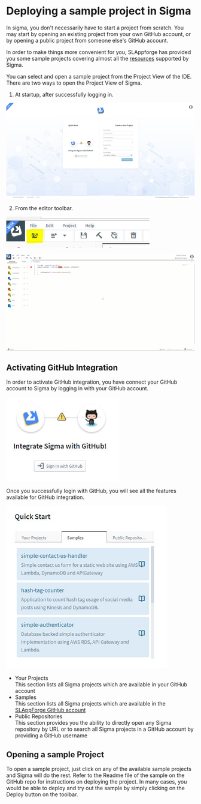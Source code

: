 # Deploying a sample project in Sigma

In sigma, you don't necessarily have to start a project from scratch.
You may start by opening an existing project from your own GitHub account, or by opening a public project from someone else's GitHub account.

In order to make things more convenient for you, SLAppforge has provided you some sample projects covering almost all the [resources](concepts/resources.md) supported by Sigma.

You can select and open a sample project from the Project View of the IDE. There are two ways to open the Project View of Sigma.

1. At startup, after successfully logging in.

![Startup Project View](images/sample/pview.JPG)

2. From the editor toolbar.

![Toolbar](images/sample/toolbar.JPG)

![Project View in Editor](images/sample/project_view.gif)

## Activating GitHub Integration

In order to activate GitHub integration, you have connect your GitHub account to Sigma by logging in with your GitHub account.

![GitHub Integration](images/sample/ghub_integration.JPG)

Once you successfully login with GitHub, you will see all the features available for GitHub integration.

![GitHub integration](images/sample/quickstart.JPG)

* Your Projects\
This section lists all Sigma projects which are available in your GitHub account
* Samples\
This section lists all Sigma projects which are available in the [SLAppForge GitHub account](https://github.com/slappforge)
* Public Repositories\
This section provides you the ability to directly open any Sigma repository by URL
or to search all Sigma projects in a GitHub account by providing a GitHub username

## Opening a sample Project

To open a sample project, just click on any of the available sample projects and Sigma will do the rest.
Refer to the Readme file of the sample on the GitHub repo for instructions on deploying the project.
In many cases, you would be able to deploy and try out the sample by simply clicking on the Deploy button on the toolbar.
